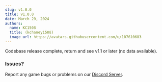 ```yaml
---
slug: v1.0.0
title: v1.0.0
date: March 20, 2024
authors:
  name: KC1508
  title: (kchaney1508)
  image_url: https://avatars.githubusercontent.com/u/107610683
---
```


<head>
  <title>Backlot - Updates</title>
</head>

Codebase release complete, return and see v1.1 or later (no data available).

<!--truncate-->

### Issues? 
Report any game bugs or problems on our [Discord Server](https://backlotgames.com/discord).